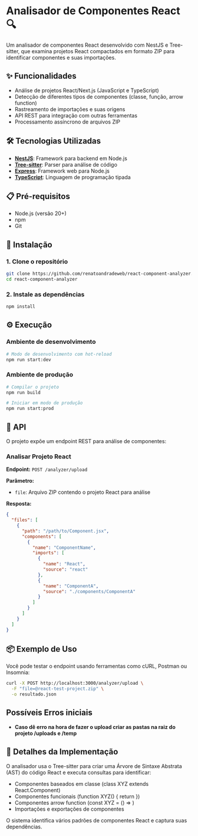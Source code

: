 # Analisador de Componentes React 🔍

Um analisador de componentes React desenvolvido com NestJS e Tree-sitter, que examina projetos React compactados em formato ZIP para identificar componentes e suas importações.

## ✨ Funcionalidades

- Análise de projetos React/Next.js (JavaScript e TypeScript)
- Detecção de diferentes tipos de componentes (classe, função, arrow function)
- Rastreamento de importações e suas origens
- API REST para integração com outras ferramentas
- Processamento assíncrono de arquivos ZIP

## 🛠️ Tecnologias Utilizadas

- **[NestJS](https://nestjs.com/)**: Framework para backend em Node.js
- **[Tree-sitter](https://tree-sitter.github.io/tree-sitter/)**: Parser para análise de código
- **[Express](https://expressjs.com/)**: Framework web para Node.js
- **[TypeScript](https://www.typescriptlang.org/)**: Linguagem de programação tipada

## 📋 Pré-requisitos

- Node.js (versão 20+)
- npm
- Git

## 🚀 Instalação

### 1. Clone o repositório

```bash
git clone https://github.com/renatoandradeweb/react-component-analyzer.git
cd react-component-analyzer
```

### 2. Instale as dependências

```bash
npm install
```

## ⚙️ Execução

### Ambiente de desenvolvimento

```bash
# Modo de desenvolvimento com hot-reload
npm run start:dev
```

### Ambiente de produção

```bash
# Compilar o projeto
npm run build

# Iniciar em modo de produção
npm run start:prod
```

## 🔌 API

O projeto expõe um endpoint REST para análise de componentes:

### Analisar Projeto React

**Endpoint:** `POST /analyzer/upload`

**Parâmetro:**
- `file`: Arquivo ZIP contendo o projeto React para análise

**Resposta:**
```json
{
  "files": [
    {
      "path": "/path/to/Component.jsx",
      "components": [
        {
          "name": "ComponentName",
          "imports": [
            {
              "name": "React",
              "source": "react"
            },
            {
              "name": "ComponentA",
              "source": "./components/ComponentA"
            }
          ]
        }
      ]
    }
  ]
}
```

## 📦 Exemplo de Uso

Você pode testar o endpoint usando ferramentas como cURL, Postman ou Insomnia:

```bash
curl -X POST http://localhost:3000/analyzer/upload \
  -F "file=@react-test-project.zip" \
  -o resultado.json
```

## Possíveis Erros iniciais
- **Caso dê erro na hora de fazer o upload criar as pastas na raiz do projeto /uploads e /temp**

## 📝 Detalhes da Implementação

O analisador usa o Tree-sitter para criar uma Árvore de Sintaxe Abstrata (AST) do código React e executa consultas para identificar:

- Componentes baseados em classe (class XYZ extends React.Component)
- Componentes funcionais (function XYZ() { return <jsx> })
- Componentes arrow function (const XYZ = () => <jsx>)
- Importações e exportações de componentes

O sistema identifica vários padrões de componentes React e captura suas dependências.

